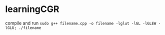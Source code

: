 # learningCGR


compile and run
```sudo g++ filename.cpp -o filename -lglut -lGL -lGLEW -lGLU; ./filename```
